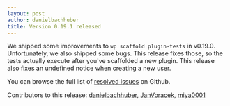```yaml
---
layout: post
author: danielbachhuber
title: Version 0.19.1 released
---
```


We shipped some improvements to `wp scaffold plugin-tests` in v0.19.0. Unfortunately, we also shipped some bugs. This release fixes those, so the tests actually execute after you've scaffolded a new plugin. This release also fixes an undefined notice when creating a new user.

You can browse the full list of [resolved issues](https://github.com/wp-cli/wp-cli/issues?milestone=30&page=1&state=closed) on Github.

Contributors to this release: [danielbachhuber](https://github.com/danielbachhuber), [JanVoracek](https://github.com/JanVoracek), [miya0001](https://github.com/miya0001)
